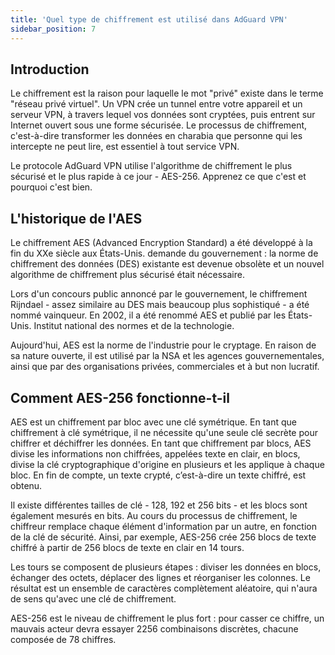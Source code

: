 ```yaml
---
title: 'Quel type de chiffrement est utilisé dans AdGuard VPN'
sidebar_position: 7
---
```


## Introduction

Le chiffrement est la raison pour laquelle le mot "privé" existe dans le terme "réseau privé virtuel". Un VPN crée un tunnel entre votre appareil et un serveur VPN, à travers lequel vos données sont cryptées, puis entrent sur Internet ouvert sous une forme sécurisée. Le processus de chiffrement, c'est-à-dire transformer les données en charabia que personne qui les intercepte ne peut lire, est essentiel à tout service VPN.

Le protocole AdGuard VPN utilise l'algorithme de chiffrement le plus sécurisé et le plus rapide à ce jour - AES-256. Apprenez ce que c'est et pourquoi c'est bien.

## L'historique de l'AES

Le chiffrement AES (Advanced Encryption Standard) a été développé à la fin du XXe siècle aux États-Unis. demande du gouvernement : la norme de chiffrement des données (DES) existante est devenue obsolète et un nouvel algorithme de chiffrement plus sécurisé était nécessaire.

Lors d'un concours public annoncé par le gouvernement, le chiffrement Rijndael - assez similaire au DES mais beaucoup plus sophistiqué - a été nommé vainqueur. En 2002, il a été renommé AES et publié par les États-Unis. Institut national des normes et de la technologie.

Aujourd'hui, AES est la norme de l'industrie pour le cryptage. En raison de sa nature ouverte, il est utilisé par la NSA et les agences gouvernementales, ainsi que par des organisations privées, commerciales et à but non lucratif.

## Comment AES-256 fonctionne-t-il

AES est un chiffrement par bloc avec une clé symétrique. En tant que chiffrement à clé symétrique, il ne nécessite qu'une seule clé secrète pour chiffrer et déchiffrer les données. En tant que chiffrement par blocs, AES divise les informations non chiffrées, appelées texte en clair, en blocs, divise la clé cryptographique d'origine en plusieurs et les applique à chaque bloc. En fin de compte, un texte crypté, c’est-à-dire un texte chiffré, est obtenu.

Il existe différentes tailles de clé - 128, 192 et 256 bits - et les blocs sont également mesurés en bits. Au cours du processus de chiffrement, le chiffreur remplace chaque élément d'information par un autre, en fonction de la clé de sécurité. Ainsi, par exemple, AES-256 crée 256 blocs de texte chiffré à partir de 256 blocs de texte en clair en 14 tours.

Les tours se composent de plusieurs étapes : diviser les données en blocs, échanger des octets, déplacer des lignes et réorganiser les colonnes. Le résultat est un ensemble de caractères complètement aléatoire, qui n'aura de sens qu'avec une clé de chiffrement.

AES-256 est le niveau de chiffrement le plus fort : pour casser ce chiffre, un mauvais acteur devra essayer 2256 combinaisons discrètes, chacune composée de 78 chiffres.
